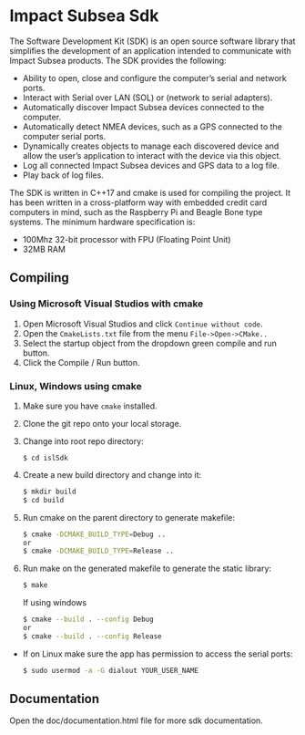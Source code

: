 # Impact Subsea Sdk

The Software Development Kit (SDK) is an open source software library that simplifies the development of an application intended to communicate with Impact Subsea products. The SDK provides the following:<br>
- Ability to open, close and configure the computer’s serial and network ports.
- Interact with Serial over LAN (SOL) or (network to serial adapters).
- Automatically discover Impact Subsea devices connected to the computer.
- Automatically detect NMEA devices, such as a GPS connected to the computer serial ports.
- Dynamically creates objects to manage each discovered device and allow the user’s application to interact with the device via this object.
- Log all connected Impact Subsea devices and GPS data to a log file.
- Play back of log files.

The SDK is written in C++17 and cmake is used for compiling the project. It has been written in a cross-platform way with embedded credit card computers in mind, such as the Raspberry Pi and Beagle Bone type systems. The minimum hardware specification is:<br>
- 100Mhz 32-bit processor with FPU (Floating Point Unit)
- 32MB RAM

## Compiling

### Using Microsoft Visual Studios with cmake
1. Open Microsoft Visual Studios and click `Continue without code`.
2. Open the `CmakeLists.txt` file from the menu `File->Open->CMake..`
3. Select the startup object from the dropdown green compile and run button.
4. Click the Compile / Run button.

### Linux, Windows using cmake

1. Make sure you have `cmake` installed.

2. Clone the git repo onto your local storage.

3. Change into root repo directory:

    ```
    $ cd islSdk
    ```

4. Create a new build directory and change into it:

    ```bash
    $ mkdir build
    $ cd build
    ```

5. Run cmake on the parent directory to generate makefile:

    ```bash
    $ cmake -DCMAKE_BUILD_TYPE=Debug ..
    or
    $ cmake -DCMAKE_BUILD_TYPE=Release ..
    ```

6. Run make on the generated makefile to generate the static library:

    ```bash
    $ make
    ```
    If using windows
    ```bash 
    $ cmake --build . --config Debug
    or
    $ cmake --build . --config Release
    ```

- If on Linux make sure the app has permission to access the serial ports:

    ```bash
    $ sudo usermod -a -G dialout YOUR_USER_NAME
    ```

## Documentation

Open the doc/documentation.html file for more sdk documentation.
